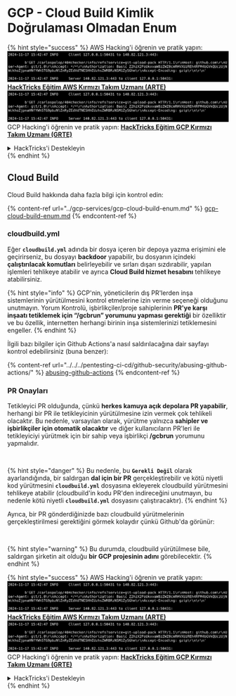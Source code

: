 # GCP - Cloud Build Kimlik Doğrulaması Olmadan Enum

{% hint style="success" %}
AWS Hacking'i öğrenin ve pratik yapın:<img src="../../../.gitbook/assets/image (1).png" alt="" data-size="line">[**HackTricks Eğitim AWS Kırmızı Takım Uzmanı (ARTE)**](https://training.hacktricks.xyz/courses/arte)<img src="../../../.gitbook/assets/image (1).png" alt="" data-size="line">\
GCP Hacking'i öğrenin ve pratik yapın: <img src="../../../.gitbook/assets/image (2).png" alt="" data-size="line">[**HackTricks Eğitim GCP Kırmızı Takım Uzmanı (GRTE)**<img src="../../../.gitbook/assets/image (2).png" alt="" data-size="line">](https://training.hacktricks.xyz/courses/grte)

<details>

<summary>HackTricks'i Destekleyin</summary>

* [**abonelik planlarını**](https://github.com/sponsors/carlospolop) kontrol edin!
* **💬 [**Discord grubuna**](https://discord.gg/hRep4RUj7f) veya [**telegram grubuna**](https://t.me/peass) katılın ya da **Twitter'da** 🐦 [**@hacktricks\_live**](https://twitter.com/hacktricks\_live)** bizi takip edin.**
* **Hacking ipuçlarını paylaşmak için** [**HackTricks**](https://github.com/carlospolop/hacktricks) ve [**HackTricks Cloud**](https://github.com/carlospolop/hacktricks-cloud) github reposuna PR gönderin.

</details>
{% endhint %}

## Cloud Build

Cloud Build hakkında daha fazla bilgi için kontrol edin:

{% content-ref url="../gcp-services/gcp-cloud-build-enum.md" %}
[gcp-cloud-build-enum.md](../gcp-services/gcp-cloud-build-enum.md)
{% endcontent-ref %}

### cloudbuild.yml

Eğer **`cloudbuild.yml`** adında bir dosya içeren bir depoya yazma erişimini ele geçirirseniz, bu dosyayı **backdoor** yapabilir, bu dosyanın içindeki **çalıştırılacak komutları** belirleyebilir ve sırları dışarı sızdırabilir, yapılan işlemleri tehlikeye atabilir ve ayrıca **Cloud Build hizmet hesabını** tehlikeye atabilirsiniz.

{% hint style="info" %}
GCP'nin, yöneticilerin dış PR'lerden inşa sistemlerinin yürütülmesini kontrol etmelerine izin verme seçeneği olduğunu unutmayın. Yorum Kontrolü, işbirlikçiler/proje sahiplerinin **PR'ye karşı inşaatı tetiklemek için “/gcbrun” yorumunu yapması gerektiği** bir özelliktir ve bu özellik, internetten herhangi birinin inşa sistemlerinizi tetiklemesini engeller.
{% endhint %}

İlgili bazı bilgiler için Github Actions'a nasıl saldırılacağına dair sayfayı kontrol edebilirsiniz (buna benzer):

{% content-ref url="../../../pentesting-ci-cd/github-security/abusing-github-actions/" %}
[abusing-github-actions](../../../pentesting-ci-cd/github-security/abusing-github-actions/)
{% endcontent-ref %}

### PR Onayları

Tetikleyici PR olduğunda, çünkü **herkes kamuya açık depolara PR yapabilir**, herhangi bir PR ile tetikleyicinin yürütülmesine izin vermek çok tehlikeli olacaktır. Bu nedenle, varsayılan olarak, yürütme yalnızca **sahipler ve işbirlikçiler için otomatik olacaktır** ve diğer kullanıcıların PR'leri ile tetikleyiciyi yürütmek için bir sahip veya işbirlikçi **/gcbrun** yorumunu yapmalıdır.

<figure><img src="../../../.gitbook/assets/image (339).png" alt="" width="563"><figcaption></figcaption></figure>

{% hint style="danger" %}
Bu nedenle, bu **`Gerekli Değil`** olarak ayarlandığında, bir saldırgan **dal için bir PR** gerçekleştirebilir ve kötü niyetli kod yürütmesini **`cloudbuild.yml`** dosyasına ekleyerek cloudbuild yürütmesini tehlikeye atabilir (cloudbuild'in kodu PR'den indireceğini unutmayın, bu nedenle kötü niyetli **`cloudbuild.yml`** dosyasını çalıştıracaktır).
{% endhint %}

Ayrıca, bir PR gönderdiğinizde bazı cloudbuild yürütmelerinin gerçekleştirilmesi gerektiğini görmek kolaydır çünkü Github'da görünür:

<figure><img src="../../../.gitbook/assets/image (340).png" alt=""><figcaption></figcaption></figure>

{% hint style="warning" %}
Bu durumda, cloudbuild yürütülmese bile, saldırgan şirketin ait olduğu **bir GCP projesinin adını** görebilecektir.
{% endhint %}

{% hint style="success" %}
AWS Hacking'i öğrenin ve pratik yapın:<img src="../../../.gitbook/assets/image (1).png" alt="" data-size="line">[**HackTricks Eğitim AWS Kırmızı Takım Uzmanı (ARTE)**](https://training.hacktricks.xyz/courses/arte)<img src="../../../.gitbook/assets/image (1).png" alt="" data-size="line">\
GCP Hacking'i öğrenin ve pratik yapın: <img src="../../../.gitbook/assets/image (2).png" alt="" data-size="line">[**HackTricks Eğitim GCP Kırmızı Takım Uzmanı (GRTE)**<img src="../../../.gitbook/assets/image (2).png" alt="" data-size="line">](https://training.hacktricks.xyz/courses/grte)

<details>

<summary>HackTricks'i Destekleyin</summary>

* [**abonelik planlarını**](https://github.com/sponsors/carlospolop) kontrol edin!
* **💬 [**Discord grubuna**](https://discord.gg/hRep4RUj7f) veya [**telegram grubuna**](https://t.me/peass) katılın ya da **Twitter'da** 🐦 [**@hacktricks\_live**](https://twitter.com/hacktricks\_live)** bizi takip edin.**
* **Hacking ipuçlarını paylaşmak için** [**HackTricks**](https://github.com/carlospolop/hacktricks) ve [**HackTricks Cloud**](https://github.com/carlospolop/hacktricks-cloud) github reposuna PR gönderin.

</details>
{% endhint %}
